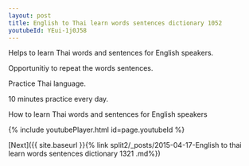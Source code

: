 ```yaml
---
layout: post
title: English to Thai learn words sentences dictionary 1052 
youtubeId: YEui-1j0J58
---
```

 
 
Helps to learn Thai words and sentences for English speakers.

Opportunitiy to repeat the words sentences. 

Practice Thai language. 
 
10 minutes practice every day. 
 
How to learn Thai words and sentences for English speakers 
 
{% include youtubePlayer.html id=page.youtubeId %}
 
 
[Next]({{ site.baseurl }}{% link  split2/_posts/2015-04-17-English to thai learn words sentences dictionary 1321 .md%})
 
